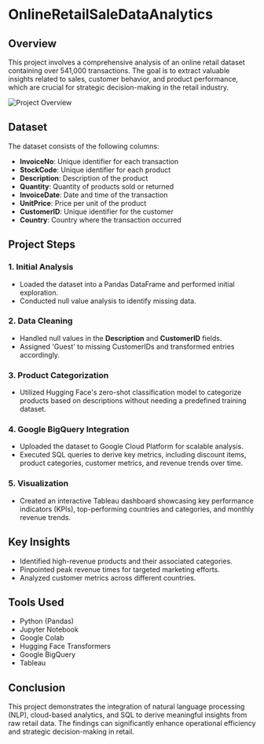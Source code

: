 # OnlineRetailSaleDataAnalytics
## Overview
This project involves a comprehensive analysis of an online retail dataset containing over 541,000 transactions. The goal is to extract valuable insights related to sales, customer behavior, and product performance, which are crucial for strategic decision-making in the retail industry.

![Project Overview](https://miro.medium.com/v2/resize:fit:1400/format:webp/1*4gzoE-abDTiq16h2T4QJXQ.png)

## Dataset
The dataset consists of the following columns:
- **InvoiceNo**: Unique identifier for each transaction
- **StockCode**: Unique identifier for each product
- **Description**: Description of the product
- **Quantity**: Quantity of products sold or returned
- **InvoiceDate**: Date and time of the transaction
- **UnitPrice**: Price per unit of the product
- **CustomerID**: Unique identifier for the customer
- **Country**: Country where the transaction occurred

## Project Steps

### 1. Initial Analysis
- Loaded the dataset into a Pandas DataFrame and performed initial exploration.
- Conducted null value analysis to identify missing data.

### 2. Data Cleaning
- Handled null values in the **Description** and **CustomerID** fields.
- Assigned 'Guest' to missing CustomerIDs and transformed entries accordingly.

### 3. Product Categorization
- Utilized Hugging Face's zero-shot classification model to categorize products based on descriptions without needing a predefined training dataset.

### 4. Google BigQuery Integration
- Uploaded the dataset to Google Cloud Platform for scalable analysis.
- Executed SQL queries to derive key metrics, including discount items, product categories, customer metrics, and revenue trends over time.

### 5. Visualization
- Created an interactive Tableau dashboard showcasing key performance indicators (KPIs), top-performing countries and categories, and monthly revenue trends.

## Key Insights
- Identified high-revenue products and their associated categories.
- Pinpointed peak revenue times for targeted marketing efforts.
- Analyzed customer metrics across different countries.

## Tools Used
- Python (Pandas)
- Jupyter Notebook
- Google Colab
- Hugging Face Transformers
- Google BigQuery
- Tableau

## Conclusion
This project demonstrates the integration of natural language processing (NLP), cloud-based analytics, and SQL to derive meaningful insights from raw retail data. The findings can significantly enhance operational efficiency and strategic decision-making in retail.

